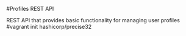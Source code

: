 #Profiles REST API

REST API that provides basic functionality for managing user profiles
#vagrant init hashicorp/precise32
